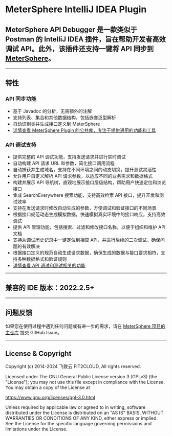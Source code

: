# MeterSphere IntelliJ IDEA Plugin

## MeterSphere API Debugger 是一款类似于 Postman 的 IntelliJ IDEA 插件，旨在帮助开发者高效调试 API。此外，该插件还支持一键将 API 同步到 [MeterSphere](https://github.com/metersphere/metersphere)。

---

## 特性

### API 同步功能

- 基于 Javadoc 的分析，无需额外的注解
- 支持列表、集合和其他数据结构，包括嵌套泛型解析
- 自动识别类并生成接口定义到 MeterSphere
- [详情查看 MeterSphere Plugin 的公共库，专注于提供通用的功能和工具](/README_LIB_zh)

### API 调试支持

- 提供完整的 API 调试功能，支持发送请求并进行实时调试
- 自动构建 API 请求 URL 和参数，简化接口调用流程
- 自动捕获并生成域名，支持在不同环境之间的动态切换，提升测试灵活性
- 允许用户自定义解析 API 请求参数，以适应不同的业务需求和数据格式
- 构建并展示 API 导航树，直观地展示接口层级结构，帮助用户快速定位和浏览接口
- 集成 SearchEverywhere 搜索功能，支持高效检索 API 接口，提升开发和测试效率
- 支持在发送请求时修改自动生成的参数，方便调试和验证接口的不同场景
- 根据接口规范动态生成模拟数据，快速模拟真实环境中的接口响应，支持高效调试
- 提供 API 管理功能，包括搜索、过滤和修改接口名称，以便于组织和维护 API 文档
- 支持从调试历史记录中一键定位到相应 API，并进行后续的二次调试，确保问题的有效解决
- 根据接口定义的规范自动生成请求数据，确保生成的数据与接口要求相符，支持多种数据格式和验证规则
- [详情查看 API 调试和测试相关的功能](/README_DEBUGGER_zh)

---


## 兼容的 IDE 版本：2022.2.5+

---

## 问题反馈

如果您在使用过程中遇到任何问题或有进一步的需求，请在 [MeterSphere 项目的主仓库](https://github.com/metersphere/metersphere/issues) 提交 GitHub Issue。

---

## License & Copyright

Copyright (c) 2014-2024 飞致云 FIT2CLOUD, All rights reserved.

Licensed under The GNU General Public License version 3 (GPLv3)  (the "License"); you may not use this file except in compliance with the License. You may obtain a copy of the License at

https://www.gnu.org/licenses/gpl-3.0.html

Unless required by applicable law or agreed to in writing, software distributed under the License is distributed on an "AS IS" BASIS, WITHOUT WARRANTIES OR CONDITIONS OF ANY KIND, either express or implied. See the License for the specific language governing permissions and limitations under the License.
